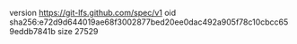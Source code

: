 version https://git-lfs.github.com/spec/v1
oid sha256:e72d9d644019ae68f3002877bed20ee0dac492a905f78c10cbcc659eddb7841b
size 27529
